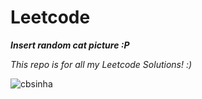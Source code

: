 # Leetcode
***Insert random cat picture :P***

*This repo is for all my Leetcode Solutions! :)*

<p align="left"> <img src="[https://komarev.com/ghpvc/?username=cbsinha&label=Profile%20views&color=b40e0e&style=flat](https://www.google.com/url?sa=i&url=https%3A%2F%2Fimgflip.com%2Fmemegenerator%2FCute-Cat&psig=AOvVaw3pa-q8ot62Uk81dLnKumYq&ust=1736274571794000&source=images&cd=vfe&opi=89978449&ved=0CBQQjRxqFwoTCLCxqPvc4YoDFQAAAAAdAAAAABAE)" alt="cbsinha" /> </p>
